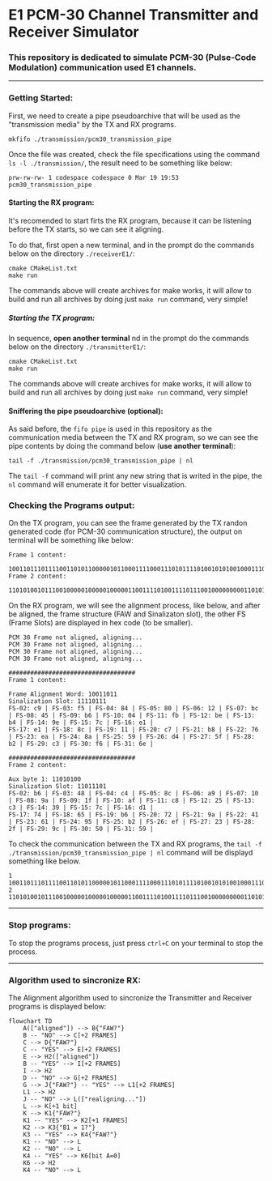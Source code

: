 # E1 PCM-30 Channel Transmitter and Receiver Simulator

### This repository is dedicated to simulate PCM-30 (Pulse-Code Modulation) communication used E1 channels.

---
### Getting Started: 

First, we need to create a pipe pseudoarchive that will be used as the "transmission media" by the TX and RX programs. 

```
mkfifo ./transmission/pcm30_transmission_pipe
```

Once the file was created, check the file specifications using the command `ls -l ./transmission/`, the result need to be something like below: 

```
prw-rw-rw- 1 codespace codespace 0 Mar 19 19:53 pcm30_transmission_pipe
```

#### Starting the RX program: 

It's recomended to start firts the RX program, because it can be listening before the TX starts, so we can see it aligning.

To do that, first open a new terminal, and in the prompt do the commands below on the directory `./receiverE1/`:

```
cmake CMakeList.txt
make run
```
The commands above will create archives for make works, it will allow to build and run all archives by doing just `make run` command, very simple!

##### Starting the TX program: 

In sequence, **open another terminal** nd in the prompt do the commands below on the directory `./transmitterE1/`:

```
cmake CMakeList.txt
make run
```
The commands above will create archives for make works, it will allow to build and run all archives by doing just `make run` command, very simple!

#### Sniffering the pipe pseudoarchive (optional): 

As said before, the `fifo pipe` is used in this repository as the communication media between the TX and RX program, so we can see the pipe contents by doing the command below (**use another terminal**): 

```
tail -f ./transmission/pcm30_transmission_pipe | nl
```
The `tail -f` command will print any new string that is writed in the pipe, the `nl` command will enumerate it for better visualization. 


### Checking the Programs output:

On the TX program, you can see the frame generated by the TX randon generated code (for PCM-30 communication structure),  the output on terminal will be something like below: 

```
Frame 1 content: 

10011011101111001101011000001011000111100011101011110100101010010001110101011101010...
Frame 2 content: 

11010100101110010000010000010000011001111010011110111001000000000110101000110001011...
```


On the RX program, we will see the alignment process, like below, and after be aligned, the frame structure (FAW and Sinalizaton slot), the other FS (Frame Slots) are displayed in hex code (to be smaller).

```
PCM 30 Frame not aligned, aligning...
PCM 30 Frame not aligned, aligning...
PCM 30 Frame not aligned, aligning...
PCM 30 Frame not aligned, aligning...

###################################
Frame 1 content: 

Frame Alignment Word: 10011011
Sinalization Slot: 11110111
FS-02: c9 | FS-03: f5 | FS-04: 84 | FS-05: 80 | FS-06: 12 | FS-07: bc | FS-08: 45 | FS-09: b6 | FS-10: 04 | FS-11: fb | FS-12: be | FS-13: b4 | FS-14: 9e | FS-15: 7c | FS-16: e1 | 
FS-17: e1 | FS-18: 8c | FS-19: 11 | FS-20: c7 | FS-21: b8 | FS-22: 76 | FS-23: ea | FS-24: 8a | FS-25: 59 | FS-26: d4 | FS-27: 5f | FS-28: b2 | FS-29: c3 | FS-30: f6 | FS-31: 6e | 

###################################
Frame 2 content: 

Aux byte 1: 11010100
Sinalization Slot: 11011101
FS-02: b6 | FS-03: 48 | FS-04: c4 | FS-05: 8c | FS-06: a9 | FS-07: 10 | FS-08: 9a | FS-09: 1f | FS-10: af | FS-11: c8 | FS-12: 25 | FS-13: c3 | FS-14: 39 | FS-15: 7c | FS-16: d1 | 
FS-17: 74 | FS-18: 65 | FS-19: b6 | FS-20: 72 | FS-21: 9a | FS-22: 41 | FS-23: 61 | FS-24: 95 | FS-25: b2 | FS-26: ef | FS-27: 23 | FS-28: 2f | FS-29: 9c | FS-30: 50 | FS-31: 59 | 
```

To check the communication between the TX and RX programs, the `tail -f ./transmission/pcm30_transmission_pipe | nl` command will be displayd something  like below. 

```
1 10011011101111001101011000001011000111100011101011110100101010010001110101011101010...
2 11010100101110010000010000010000011001111010011110111001000000000110101000110001011...
```

---
### Stop programs: 

To stop the programs process, just press `ctrl+C` on your terminal to stop the process.  

---
### Algorithm used to sincronize RX: 

The Alignment algorithm used to sincronize the Transmitter and Receiver programs is displayed below: 

```mermaid
flowchart TD
    A(["aligned"]) --> B{"FAW?"}
    B -- "NO" --> C[+2 FRAMES]
    C --> D{"FAW?"} 
    C -- "YES" --> E[+2 FRAMES] 
    E --> H2(["aligned"])
    B -- "YES" --> I[+2 FRAMES] 
    I --> H2
    D -- "NO" --> G[+2 FRAMES] 
    G --> J{"FAW?"} -- "YES" --> L1[+2 FRAMES] 
    L1 --> H2
    J -- "NO" --> L(["realigning..."]) 
    L --> K[+1 bit] 
    K --> K1{"FAW?"} 
    K1 -- "YES" --> K2[+1 FRAMES] 
    K2 --> K3{"B1 = 1?"} 
    K3 -- "YES" --> K4{"FAW?"}
    K1 -- "NO" --> L
    K2 -- "NO" --> L
    K4 -- "YES" --> K6[bit A=0] 
    K6 --> H2
    K4 -- "NO" --> L
```
